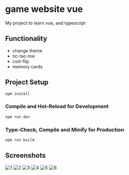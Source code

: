 # game website vue
My project to learn vue, and typescript

## Functionality
- change theme
- tic-tac-toe
- coin flip
- memory cards

## Project Setup

```sh
npm install
```

### Compile and Hot-Reload for Development

```sh
npm run dev
```

### Type-Check, Compile and Minify for Production

```sh
npm run build
```
## Screenshots
![1](https://github.com/MarcinSzablak/game_website_vue/assets/124191947/ee1c4d9c-dc98-408a-a172-2c49725ef800)
![2](https://github.com/MarcinSzablak/game_website_vue/assets/124191947/5b2631cf-eab8-4675-b3c4-bc1bfd77f942)
![3](https://github.com/MarcinSzablak/game_website_vue/assets/124191947/08f26029-4e19-4df6-8ebe-7ba70e60b63c)
![4](https://github.com/MarcinSzablak/game_website_vue/assets/124191947/3708b833-0469-47b3-9a56-c03b43f6d90f)
![5](https://github.com/MarcinSzablak/game_website_vue/assets/124191947/d91133f8-ee52-434f-a3f2-50c5522b8928)
![6](https://github.com/MarcinSzablak/game_website_vue/assets/124191947/c8770667-2207-4cf5-9dfd-91011e7a7a27)
